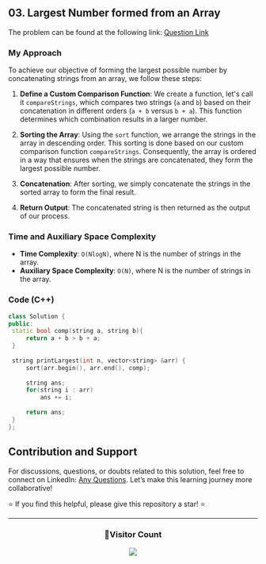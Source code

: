## 03. Largest Number formed from an Array
The problem can be found at the following link: [Question Link](https://www.geeksforgeeks.org/problems/largest-number-formed-from-an-array1117/1)

### My Approach 

To achieve our objective of forming the largest possible number by concatenating strings from an array, we follow these steps:

1. **Define a Custom Comparison Function**: We create a function, let's call it `compareStrings`, which compares two strings (`a` and `b`) based on their concatenation in different orders (`a + b` versus `b + a`). This function determines which combination results in a larger number.

2. **Sorting the Array**: Using the `sort` function, we arrange the strings in the array in descending order. This sorting is done based on our custom comparison function `compareStrings`. Consequently, the array is ordered in a way that ensures when the strings are concatenated, they form the largest possible number.

3. **Concatenation**: After sorting, we simply concatenate the strings in the sorted array to form the final result.

4. **Return Output**: The concatenated string is then returned as the output of our process.

### Time and Auxiliary Space Complexity

- **Time Complexity**: `O(NlogN)`, where N is the number of strings in the array.
- **Auxiliary Space Complexity**: `O(N)`, where N is the number of strings in the array.

### Code (C++)
```cpp
class Solution {
public:
 static bool comp(string a, string b){
     return a + b > b + a;
 }
 
 string printLargest(int n, vector<string> &arr) {
     sort(arr.begin(), arr.end(), comp);
     
     string ans;
     for(string i : arr)
         ans += i;
     
     return ans;
 }
};
```

## Contribution and Support

For discussions, questions, or doubts related to this solution, feel free to connect on LinkedIn: [Any Questions](https://www.linkedin.com/in/het-patel-8b110525a/). Let’s make this learning journey more collaborative!

⭐ If you find this helpful, please give this repository a star! ⭐

---

<div align="center">
  <h3><b>📍Visitor Count</b></h3>
</div>

<p align="center">
  <img src="https://profile-counter.glitch.me/Hunterdii/count.svg" />
</p>

